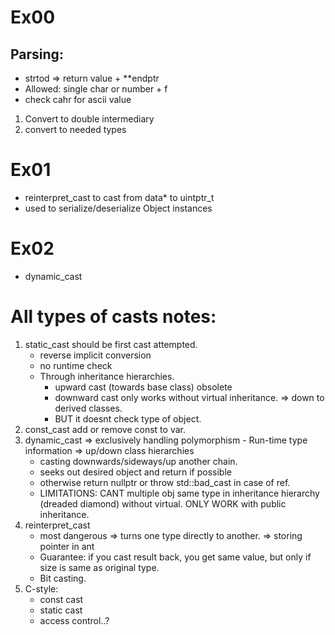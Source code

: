 # Ex00
## Parsing:
- strtod => return value + **endptr
- Allowed: single char or number + f
- check cahr for ascii value
1. Convert to double intermediary
2. convert to needed types

# Ex01
- reinterpret_cast to cast from data* to uintptr_t 
- used to serialize/deserialize Object instances

# Ex02
- dynamic_cast


# All types of casts notes:

1. static_cast should be first cast attempted.
    - reverse implicit conversion
    - no runtime check
    - Through inheritance hierarchies.
        - upward cast (towards base class) obsolete
        - downward cast only works without virtual inheritance. => down to derived classes.
        - BUT it doesnt check type of object.
2. const_cast add or remove const to var.
3. dynamic_cast => exclusively handling polymorphism - Run-time type information => up/down class hierarchies
    - casting downwards/sideways/up another chain.
    - seeks out desired object and return if possible
    - otherwise return nullptr or throw std::bad_cast in case of ref.
    - LIMITATIONS: CANT multiple obj same type in inheritance hierarchy (dreaded diamond) without virtual. ONLY WORK with public inheritance.
4. reinterpret_cast
    - most dangerous => turns one type directly to another. => storing pointer in ant
    - Guarantee: if you cast result back, you get same value, but only if size is same as original type.
    - Bit casting.
5. C-style:
   - const cast
   - static cast
   - access control..?
